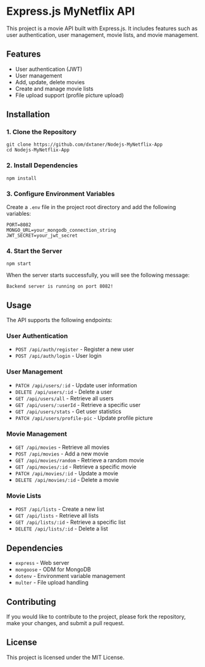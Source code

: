 Express.js MyNetflix API
====================

This project is a movie API built with Express.js. It includes features such as user authentication, user management, movie lists, and movie management.

Features
--------

*   User authentication (JWT)
*   User management
*   Add, update, delete movies
*   Create and manage movie lists
*   File upload support (profile picture upload)

Installation
------------

### 1\. Clone the Repository

    git clone https://github.com/dxtaner/Nodejs-MyNetflix-App
    cd Nodejs-MyNetflix-App

### 2\. Install Dependencies

    npm install

### 3\. Configure Environment Variables

Create a `.env` file in the project root directory and add the following variables:

    PORT=8082
    MONGO_URL=your_mongodb_connection_string
    JWT_SECRET=your_jwt_secret

### 4\. Start the Server

    npm start

When the server starts successfully, you will see the following message:

    Backend server is running on port 8082!

Usage
-----

The API supports the following endpoints:

### User Authentication

*   `POST /api/auth/register` - Register a new user
*   `POST /api/auth/login` - User login

### User Management

*   `PATCH /api/users/:id` - Update user information
*   `DELETE /api/users/:id` - Delete a user
*   `GET /api/users/all` - Retrieve all users
*   `GET /api/users/:userId` - Retrieve a specific user
*   `GET /api/users/stats` - Get user statistics
*   `PATCH /api/users/profile-pic` - Update profile picture

### Movie Management

*   `GET /api/movies` - Retrieve all movies
*   `POST /api/movies` - Add a new movie
*   `GET /api/movies/random` - Retrieve a random movie
*   `GET /api/movies/:id` - Retrieve a specific movie
*   `PATCH /api/movies/:id` - Update a movie
*   `DELETE /api/movies/:id` - Delete a movie

### Movie Lists

*   `POST /api/lists` - Create a new list
*   `GET /api/lists` - Retrieve all lists
*   `GET /api/lists/:id` - Retrieve a specific list
*   `DELETE /api/lists/:id` - Delete a list

Dependencies
------------

*   `express` - Web server
*   `mongoose` - ODM for MongoDB
*   `dotenv` - Environment variable management
*   `multer` - File upload handling

Contributing
------------

If you would like to contribute to the project, please fork the repository, make your changes, and submit a pull request.

License
-------

This project is licensed under the MIT License.
